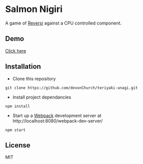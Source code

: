 # Salmon Nigiri

A game of [Reversi](https://en.wikipedia.org/wiki/Reversi) against a CPU controlled component.

## Demo

[Click here](http://codepen.io/DevonChurch/full/XXNqWE/)

## Installation

- Clone this repository
```
git clone https://github.com/devonChurch/teriyaki-unagi.git
```

- Install project dependancies
```
npm install
```

- Start up a [Webpack](https://webpack.github.io/docs/webpack-dev-server.html) development server at http://localhost:8080/webpack-dev-server/
```
npm start
```

## License

MIT
